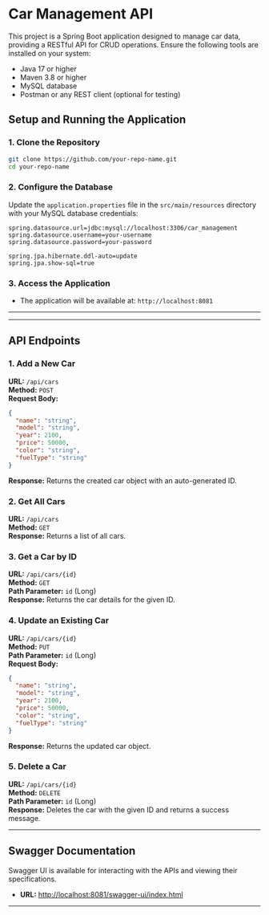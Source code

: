 # Car Management API

This project is a Spring Boot application designed to manage car data, providing a RESTful API for CRUD operations.
Ensure the following tools are installed on your system:

- Java 17 or higher
- Maven 3.8 or higher
- MySQL database
- Postman or any REST client (optional for testing)
  
## Setup and Running the Application

### 1. Clone the Repository

```bash
git clone https://github.com/your-repo-name.git
cd your-repo-name
```
### 2. Configure the Database

Update the `application.properties` file in the `src/main/resources` directory with your MySQL database credentials:

```properties
spring.datasource.url=jdbc:mysql://localhost:3306/car_management
spring.datasource.username=your-username
spring.datasource.password=your-password

spring.jpa.hibernate.ddl-auto=update
spring.jpa.show-sql=true
```
### 3. Access the Application

- The application will be available at: `http://localhost:8081`

---

---

## API Endpoints

### 1. Add a New Car

**URL:** `/api/cars`  
**Method:** `POST`  
**Request Body:**

```json
{
  "name": "string",
  "model": "string",
  "year": 2100,
  "price": 50000,
  "color": "string",
  "fuelType": "string"
}
```

**Response:** Returns the created car object with an auto-generated ID.

### 2. Get All Cars

**URL:** `/api/cars`  
**Method:** `GET`  
**Response:** Returns a list of all cars.

### 3. Get a Car by ID

**URL:** `/api/cars/{id}`  
**Method:** `GET`  
**Path Parameter:** `id` (Long)  
**Response:** Returns the car details for the given ID.

### 4. Update an Existing Car

**URL:** `/api/cars/{id}`  
**Method:** `PUT`  
**Path Parameter:** `id` (Long)  
**Request Body:**

```json
{
  "name": "string",
  "model": "string",
  "year": 2100,
  "price": 50000,
  "color": "string",
  "fuelType": "string"
}
```

**Response:** Returns the updated car object.

### 5. Delete a Car

**URL:** `/api/cars/{id}`  
**Method:** `DELETE`  
**Path Parameter:** `id` (Long)  
**Response:** Deletes the car with the given ID and returns a success message.

---

## Swagger Documentation

Swagger UI is available for interacting with the APIs and viewing their specifications.

- **URL:** [http://localhost:8081/swagger-ui/index.html](http://localhost:8081/swagger-ui/index.html)

---
